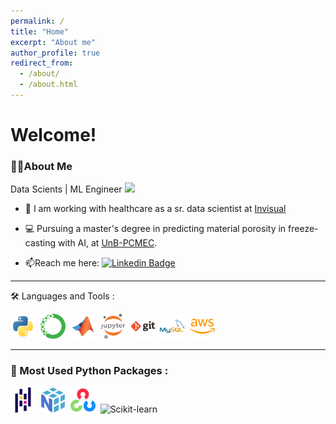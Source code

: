 ```yaml
---
permalink: /
title: "Home"
excerpt: "About me"
author_profile: true
redirect_from: 
  - /about/
  - /about.html
---
```

# Welcome!  

### 👨‍💻About Me
Data Scients | ML Engineer <img src="https://media.giphy.com/media/WUlplcMpOCEmTGBtBW/giphy.gif" width="30">

- :telescope: I am working with healthcare as a sr. data scientist at  [Invisual](https://www.invisual.com.br/)


- :computer: Pursuing a master's degree in predicting material porosity in freeze-casting with AI, at [UnB-PCMEC](http://pcmec.unb.br/index.php/pt/).

- :mailbox:Reach me here: [![Linkedin Badge](https://img.shields.io/badge/-Linkedin-blue?style=flat&logo=Linkedin&logoColor=white)](https://www.linkedin.com/in/rafael-bessa/)


---

:hammer_and_wrench: Languages and Tools :
<div>
  <img src="https://github.com/devicons/devicon/blob/master/icons/python/python-original.svg" title="Python" alt="Python" width="40" height="40"/>&nbsp;
  <img src="https://github.com/devicons/devicon/blob/master/icons/anaconda/anaconda-original.svg" title="Anaconda" alt="Anaconda" width="40" height="40"/>&nbsp;
  <img src="https://github.com/devicons/devicon/blob/master/icons/matlab/matlab-original.svg" title="Matlab" alt="Matlab" width="40" height="40"/>&nbsp;
  <img src="https://github.com/devicons/devicon/blob/master/icons/jupyter/jupyter-original-wordmark.svg" title="Jupyter" alt="Jupyter" width="40" height="40"/>&nbsp;
  <img src="https://github.com/devicons/devicon/blob/master/icons/git/git-original-wordmark.svg" title="Git" **alt="Git" width="40" height="40"/>&nbsp;
  <img src="https://github.com/devicons/devicon/blob/master/icons/mysql/mysql-original-wordmark.svg" title="SQL" alt="SQL" width="40" height="40"/>&nbsp;
  <img src="https://github.com/devicons/devicon/blob/master/icons/amazonwebservices/amazonwebservices-plain-wordmark.svg" title="AWS" alt="AWS" width="40" height="40"/>&nbsp;
</div>

---

### :snake: Most Used Python Packages :
<div>
   <img src="https://github.com/devicons/devicon/blob/master/icons/pandas/pandas-original.svg" title="Pandas" alt="Pandas" width="40" height="40"/>&nbsp;
  <img src="https://github.com/devicons/devicon/blob/master/icons/numpy/numpy-original.svg" title="Numpy" alt="Numpy" width="40" height="40"/>&nbsp;
  <img src="https://github.com/devicons/devicon/blob/master/icons/opencv/opencv-original.svg" title="OpenCV" alt="OpenCV" width="40" height="40"/>&nbsp;
       <img src="https://upload.wikimedia.org/wikipedia/commons/0/05/Scikit_learn_logo_small.svg" title="Scikit-learn" alt="Scikit-learn" width="40" height="40"/>
</div>


